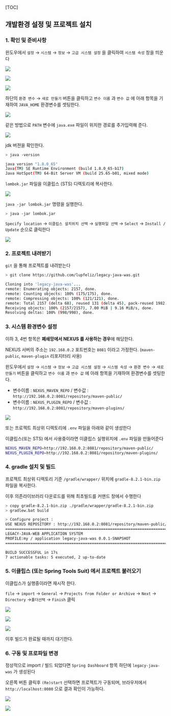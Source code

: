 [TOC]
## 개발환경 설정 및 프로젝트 설치

### 1. 확인 및 준비사항

윈도우에서 `설정` → `시스템` → `정보` → `고급 시스템 설정` 을 클릭하여 `시스템 속성` 창을 띄운다

![](./02-environment-001.png)

![](./02-environment-002.png)

![](./02-environment-003.png)

하단의 `환경 변수` → `새로 만들기` 버튼을 클릭하고 `변수 이름` 과 `변수 값` 에 아래 항목을 기재하여 `JAVA_HOME` 환경변수를 셋팅한다.

![](./02-environment-012.png)

같은 방법으로 `PATH` 변수에 `java.exe` 파일이 위치한 경로를 추가입력해 준다.

![](./02-environment-013.png)

jdk 버젼을 확인한다.

<!--[-------------------------------------------------------------------------->
```bash
> java -version

java version "1.8.0_65"
Java(TM) SE Runtime Environment (build 1.8.0_65-b17)
Java HotSpot(TM) 64-Bit Server VM (build 25.65-b01, mixed mode)
```
<!--]-------------------------------------------------------------------------->

`lombok.jar` 파일을 이클립스 (STS) 디렉토리에 복사한다.

![](./02-environment-010.png)

`java -jar lombok.jar` 명령을 실행한다.

<!--[-------------------------------------------------------------------------->
```bash
> java -jar lombok.jar
```
<!--]-------------------------------------------------------------------------->

`Specify location` → `이클립스 설치위치 선택` → `실행파일 선택` → `Select` → `Install / Update` 순으로 클릭한다

![](./02-environment-011.png)

### 2. 프로젝트 내려받기

`git` 을 통해 프로젝트를 내려받는다

<!--[-------------------------------------------------------------------------->
```bash
> git clone https://github.com/lupfeliz/legacy-java-was.git

Cloning into 'legacy-java-was'...
remote: Enumerating objects: 2157, done.
remote: Counting objects: 100% (175/175), done.
remote: Compressing objects: 100% (121/121), done.
remote: Total 2157 (delta 68), reused 131 (delta 45), pack-reused 1982 (from 1)
Receiving objects: 100% (2157/2157), 7.00 MiB | 9.16 MiB/s, done.
Resolving deltas: 100% (998/998), done.
```
<!--]-------------------------------------------------------------------------->

### 3. 시스템 환경변수 설정

이하 3, 4번 항목은 **폐쇄망에서 NEXUS 를 사용하는 경우**에 해당한다.

NEXUS 서버의 주소는 `192.168.0.2` 포트번호는 `8081` 이라고 가정한다. (`maven-public`, `maven-plugin` 리포지터리 사용)

윈도우에서 `설정` → `시스템` → `정보` → `고급 시스템 설정` → `시스템 속성` → `환경 변수` → `새로 만들기` 버튼을 클릭하고 `변수 이름` 과 `변수 값` 에 아래 항목을 기재하여 환경변수를 셋팅한다.

- 변수이름 : `NEXUS_MAVEN_REPO` / 변수값 : `http://192.168.0.2:8081/repository/maven-public/`
- 변수이름 : `NEXUS_PLUGIN_REPO` / 변수값 : `http://192.168.0.2:8081/repository/maven-plugins/`

![](./02-environment-004.png)

또는 프로젝트 최상위 디렉토리에 `.env` 파일을 아래와 같이 생성한다

이클립스(또는 STS) 에서 사용중이라면 이클립스 실행위치에 `.env` 파일을 만들어준다

<!--[-------------------------------------------------------------------------->
```bash
NEXUS_MAVEN_REPO=http://192.168.0.2:8081/repository/maven-public/
NEXUS_PLUGIN_REPO=http://192.168.0.2:8081/repository/maven-plugins/
```
<!--]-------------------------------------------------------------------------->

### 4. gradle 설치 및 빌드

프로젝트 최상위 디렉토리 기준 `/gradle/wrapper/` 위치에 `gradle-8.2.1-bin.zip` 파일을 복사한다.

이후 의존라이브러리 다운로드를 위해 최초빌드를 커맨드 창에서 수행한다

<!--[-------------------------------------------------------------------------->
```bash
> copy gradle-8.2.1-bin.zip ./gradle/wrapper/gradle-8.2.1-bin.zip
> gradlew.bat build

> Configure project :
USE NEXUS REPOSITORY : http://192.168.0.2:8081/repository/maven-public/
================================================================================
LEGACY-JAVA-WEB APPLICATION SYSTEM
PROFILE:my / application legacy-java-was 0.0.1-SNAPSHOT
================================================================================

BUILD SUCCESSFUL in 17s
7 actionable tasks: 5 executed, 2 up-to-date
```
<!--]-------------------------------------------------------------------------->

### 5. 이클립스 (또는 Spring Tools Suit) 에서 프로젝트 불러오기

이클립스가 실행중이라면 재시작 한다.

`file` → `import` → `General` → `Projects from Folder or Archive` → `Next` → `Directory` →`폴더선택` → `Finish` 클릭

![](./02-environment-005.png)

![](./02-environment-006.png)

![](./02-environment-007.png)

이후 빌드가 완료될 때까지 대기한다.

### 6. 구동 및 프로파일 변경

정상적으로 import / 빌드 되었다면 `Spring Dashboard` 항목 하단에 `legacy-java-was` 가 생성된다

오른쪽 버튼 클릭후 `(Re)start` 선택하면 프로젝트가 구동되며, 브라우저에서 `http://localhost:8080` 으로 결과 확인이 가능하다.

![](./02-environment-008.png)

![](./02-environment-009.png)